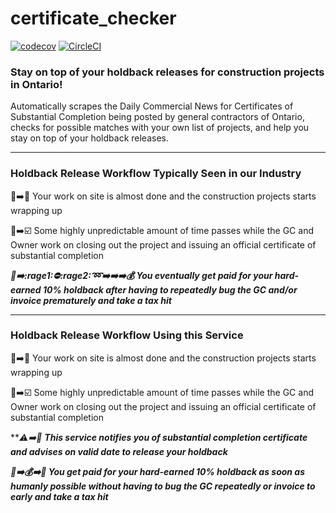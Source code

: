 # certificate_checker 
[![codecov](https://codecov.io/gh/confirmationbias616/certificate_checker/branch/master/graph/badge.svg)](https://codecov.io/gh/confirmationbias616/certificate_checker)
[![CircleCI](https://circleci.com/gh/confirmationbias616/certificate_checker.svg?style=svg)](https://circleci.com/gh/confirmationbias616/certificate_checker)

### Stay on top of your holdback releases for construction projects in Ontario!

Automatically scrapes the Daily Commercial News for Certificates of Substantial Completion being posted by general contractors of Ontario, checks for possible matches with your own list of projects, and help you stay on top of your holdback releases. 

---
### Holdback Release Workflow Typically Seen in our Industry
:construction::arrow_right::office: Your work on site is almost done and the construction projects starts wrapping up


:crystal_ball::arrow_right::ballot_box_with_check: Some highly unpredictable amount of time passes while the GC and Owner work on closing out the project and issuing an official certificate of substantial completion

***:crystal_ball::arrow_right::rage1::no_entry::rage2::loop::arrow_right::arrow_right::arrow_right::moneybag: You eventually get paid for your hard-earned 10% holdback after having to repeatedly bug the GC and/or invoice prematurely and take a tax hit***

---
### Holdback Release Workflow Using this Service
:construction::arrow_right::office: Your work on site is almost done and the construction projects starts wrapping up


:crystal_ball::arrow_right::ballot_box_with_check: Some highly unpredictable amount of time passes while the GC and Owner work on closing out the project and issuing an official certificate of substantial completion


***:warning::arrow_right::date: **This service notifies you of substantial completion certificate and advises on valid date to release your holdback***


***:date::arrow_right::moneybag::arrow_right::tada: You get paid for your hard-earned 10% holdback as soon as humanly possible without having to bug the GC repeatedly or invoice to early and take a tax hit***
